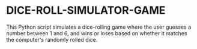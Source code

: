 # DICE-ROLL-SIMULATOR-GAME
This Python script simulates a dice-rolling game where the user guesses a number between 1 and 6, and wins or loses based on whether it matches the computer's randomly rolled dice.
